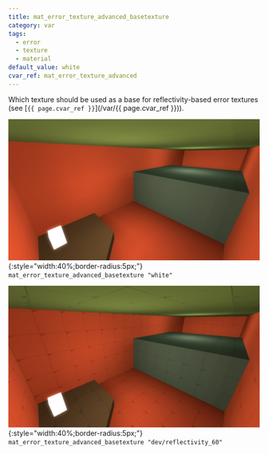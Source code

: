 ```yaml
---
title: mat_error_texture_advanced_basetexture
category: var
tags:
  - error
  - texture
  - material
default_value: white
cvar_ref: mat_error_texture_advanced
---
```


Which texture should be used as a base for reflectivity-based error textures (see [`{{ page.cvar_ref }}`](/var/{{ page.cvar_ref }})).

![mat_error_texture_advanced_basetexture "white"](/assets/images/mat_error_texture_advanced/advanced_error_texture_1.jpg){:style="width:40%;border-radius:5px;"}  
`mat_error_texture_advanced_basetexture "white"`

![mat_error_texture_advanced_basetexture "dev/reflectivity_60"](/assets/images/mat_error_texture_advanced_basetexture/dev_basetexture.jpg){:style="width:40%;border-radius:5px;"}  
`mat_error_texture_advanced_basetexture "dev/reflectivity_60"`